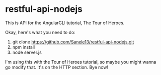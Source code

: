# restful-api-nodejs
This is API for the AngularCLI tutorial, The Tour of Heroes.

Okay, here's what you need to do:
1. git clone https://github.com/Sanele13/restful-api-nodejs.git
2. npm install
3. node server.js

I'm using this with the Tour of Heroes tutorial, so maybe you might wanna go modify that. It's on the HTTP section. Bye now!
